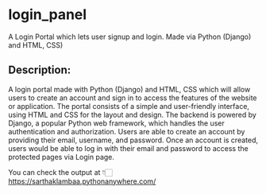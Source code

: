 # login_panel
A Login Portal which lets user signup and login.
Made via Python (Django) and HTML, CSS)

<h2> Description: </h2>
<p> A login portal made with Python (Django) and HTML, CSS which will allow users to create an account and sign in to access the features of the website or application. The portal consists of a simple and user-friendly interface, using HTML and CSS for the layout and design. The backend is powered by Django, a popular Python web framework, which handles the user authentication and authorization. Users are able to create an account by providing their email, username, and password. Once an account is created, users would be able to log in with their email and password to access the protected pages via Login page. <p>

You can check the output at 👇🏻 <br>
https://sarthaklambaa.pythonanywhere.com/

